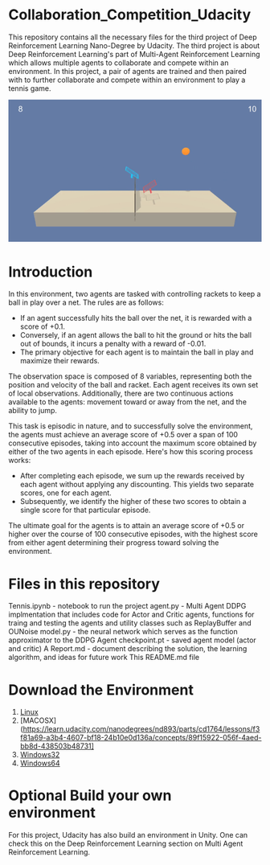 # Collaboration_Competition_Udacity
This repository contains all the necessary files for the third project of Deep Reinforcement Learning Nano-Degree by Udacity. The third project is about Deep Reinforcement Learning's part of Multi-Agent Reinforcement Learning which allows
multiple agents to collaborate and compete within an environment. In this project, a pair of agents are trained and then paired with to further collaborate and compete within an environment to play a tennis game. 

![42135619-d90f2f28-7d12-11e8-8823-82b970a54d7e](https://github.com/SAMNaqvi1212/Collaboration_Competition_Udacity/blob/main/01.gif)     

# Introduction
In this environment, two agents are tasked with controlling rackets to keep a ball in play over a net. The rules are as follows:

- If an agent successfully hits the ball over the net, it is rewarded with a score of +0.1.
- Conversely, if an agent allows the ball to hit the ground or hits the ball out of bounds, it incurs a penalty with a reward of -0.01.
- The primary objective for each agent is to maintain the ball in play and maximize their rewards.

The observation space is composed of 8 variables, representing both the position and velocity of the ball and racket. Each agent receives its own set of local observations. Additionally, there are two continuous actions available to the agents: movement toward or away from the net, and the ability to jump.

This task is episodic in nature, and to successfully solve the environment, the agents must achieve an average score of +0.5 over a span of 100 consecutive episodes, taking into account the maximum score obtained by either of the two agents in each episode. Here's how this scoring process works:

- After completing each episode, we sum up the rewards received by each agent without applying any discounting. This yields two separate scores, one for each agent.
- Subsequently, we identify the higher of these two scores to obtain a single score for that particular episode.

The ultimate goal for the agents is to attain an average score of +0.5 or higher over the course of 100 consecutive episodes, with the highest score from either agent determining their progress toward solving the environment.


# Files in this repository
Tennis.ipynb - notebook to run the project
agent.py - Multi Agent DDPG implmentation that includes code for Actor and Critic agents, functions for traing and testing the agents and utility classes such as ReplayBuffer and OUNoise
model.py - the neural network which serves as the function approximator to the DDPG Agent
checkpoint.pt - saved agent model (actor and critic)
A Report.md - document describing the solution, the learning algorithm, and ideas for future work
This README.md file

# Download the Environment

1) [Linux](https://learn.udacity.com/nanodegrees/nd893/parts/cd1764/lessons/f3f81a69-a3b4-4607-bf18-24b10e0d136a/concepts/89f15922-056f-4aed-bb8d-438503b48731)
2) [MACOSX](https://learn.udacity.com/nanodegrees/nd893/parts/cd1764/lessons/f3f81a69-a3b4-4607-bf18-24b10e0d136a/concepts/89f15922-056f-4aed-bb8d-438503b48731]
3) [Windows32](https://learn.udacity.com/nanodegrees/nd893/parts/cd1764/lessons/f3f81a69-a3b4-4607-bf18-24b10e0d136a/concepts/89f15922-056f-4aed-bb8d-438503b48731)
4) [Windows64](https://learn.udacity.com/nanodegrees/nd893/parts/cd1764/lessons/f3f81a69-a3b4-4607-bf18-24b10e0d136a/concepts/89f15922-056f-4aed-bb8d-438503b48731)

# Optional Build your own environment
For this project, Udacity has also build an environment in Unity. One can check this on the Deep Reinforcement Learning section on Multi Agent Reinforcement Learning. 

